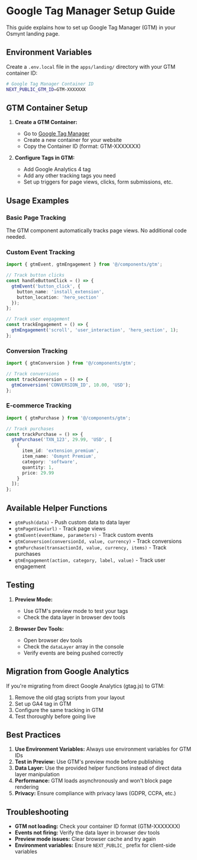# Google Tag Manager Setup Guide

This guide explains how to set up Google Tag Manager (GTM) in your Osmynt landing page.

## Environment Variables

Create a `.env.local` file in the `apps/landing/` directory with your GTM container ID:

```bash
# Google Tag Manager Container ID
NEXT_PUBLIC_GTM_ID=GTM-XXXXXXX
```

## GTM Container Setup

1. **Create a GTM Container:**
   - Go to [Google Tag Manager](https://tagmanager.google.com/)
   - Create a new container for your website
   - Copy the Container ID (format: GTM-XXXXXXX)

2. **Configure Tags in GTM:**
   - Add Google Analytics 4 tag
   - Add any other tracking tags you need
   - Set up triggers for page views, clicks, form submissions, etc.

## Usage Examples

### Basic Page Tracking
The GTM component automatically tracks page views. No additional code needed.

### Custom Event Tracking
```typescript
import { gtmEvent, gtmEngagement } from '@/components/gtm';

// Track button clicks
const handleButtonClick = () => {
  gtmEvent('button_click', {
    button_name: 'install_extension',
    button_location: 'hero_section'
  });
};

// Track user engagement
const trackEngagement = () => {
  gtmEngagement('scroll', 'user_interaction', 'hero_section', 1);
};
```

### Conversion Tracking
```typescript
import { gtmConversion } from '@/components/gtm';

// Track conversions
const trackConversion = () => {
  gtmConversion('CONVERSION_ID', 10.00, 'USD');
};
```

### E-commerce Tracking
```typescript
import { gtmPurchase } from '@/components/gtm';

// Track purchases
const trackPurchase = () => {
  gtmPurchase('TXN_123', 29.99, 'USD', [
    {
      item_id: 'extension_premium',
      item_name: 'Osmynt Premium',
      category: 'software',
      quantity: 1,
      price: 29.99
    }
  ]);
};
```

## Available Helper Functions

- `gtmPush(data)` - Push custom data to data layer
- `gtmPageView(url)` - Track page views
- `gtmEvent(eventName, parameters)` - Track custom events
- `gtmConversion(conversionId, value, currency)` - Track conversions
- `gtmPurchase(transactionId, value, currency, items)` - Track purchases
- `gtmEngagement(action, category, label, value)` - Track user engagement

## Testing

1. **Preview Mode:**
   - Use GTM's preview mode to test your tags
   - Check the data layer in browser dev tools

2. **Browser Dev Tools:**
   - Open browser dev tools
   - Check the `dataLayer` array in the console
   - Verify events are being pushed correctly

## Migration from Google Analytics

If you're migrating from direct Google Analytics (gtag.js) to GTM:

1. Remove the old gtag scripts from your layout
2. Set up GA4 tag in GTM
3. Configure the same tracking in GTM
4. Test thoroughly before going live

## Best Practices

1. **Use Environment Variables:** Always use environment variables for GTM IDs
2. **Test in Preview:** Use GTM's preview mode before publishing
3. **Data Layer:** Use the provided helper functions instead of direct data layer manipulation
4. **Performance:** GTM loads asynchronously and won't block page rendering
5. **Privacy:** Ensure compliance with privacy laws (GDPR, CCPA, etc.)

## Troubleshooting

- **GTM not loading:** Check your container ID format (GTM-XXXXXXX)
- **Events not firing:** Verify the data layer in browser dev tools
- **Preview mode issues:** Clear browser cache and try again
- **Environment variables:** Ensure `NEXT_PUBLIC_` prefix for client-side variables
